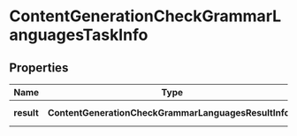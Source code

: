 # ContentGenerationCheckGrammarLanguagesTaskInfo

## Properties

| Name | Type | Description | Notes |
|------------ | ------------- | ------------- | -------------|
**result** | **ContentGenerationCheckGrammarLanguagesResultInfo[]** | array of results |[optional]|